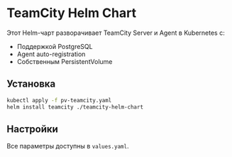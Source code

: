 # TeamCity Helm Chart

Этот Helm-чарт разворачивает TeamCity Server и Agent в Kubernetes с:

- Поддержкой PostgreSQL
- Agent auto-registration
- Собственным PersistentVolume

## Установка

```bash
kubectl apply -f pv-teamcity.yaml
helm install teamcity ./teamcity-helm-chart
```

## Настройки

Все параметры доступны в `values.yaml`.
